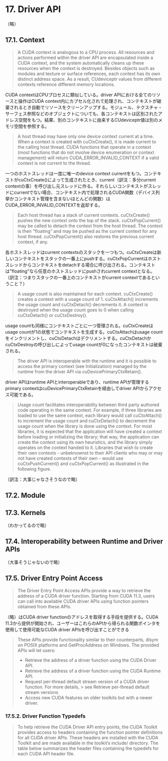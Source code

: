 # 17. Driver API

（略）

## 17.1. Context

> A CUDA context is analogous to a CPU process. All resources and actions performed within the driver API are encapsulated inside a CUDA context, and the system automatically cleans up these resources when the context is destroyed. Besides objects such as modules and texture or surface references, each context has its own distinct address space. As a result, CUdeviceptr values from different contexts reference different memory locations.

CUDA contextはCPUプロセスに類似している。driver APIにおける全てのリソースと操作はCUDA context内にカプセル化されて処理され、コンテキストが破棄されるとき自動でリソースをクリーンアップする。モジュール、テクスチャ・サーフェス参照などのオブジェクトについても、各コンテキストは区別されたアドレス空間をもつ。結果、別のコンテキストに由来するCUdeviceptr値は別のメモリ空間を参照する。

> A host thread may have only one device context current at a time. When a context is created with cuCtxCreate(), it is made current to the calling host thread. CUDA functions that operate in a context (most functions that do not involve device enumeration or context management) will return CUDA_ERROR_INVALID_CONTEXT if a valid context is not current to the thread.

一つのホストスレッドは一度に唯一のdevice context currentをもつ。コンテキストがcuCtxCreate()によって生成されたとき、current（訳注：多分current contextの事）を呼び出し元スレッドに作る。それらしいコンテキストがスレッドにcurrentでない場合、コンテキスト内で処理されるCUDA関数（デバイス列挙かコンテキスト管理を含まないほとんどの関数）はCUDA_ERROR_INVALID_CONTEXTを返却する。

> Each host thread has a stack of current contexts. cuCtxCreate() pushes the new context onto the top of the stack. cuCtxPopCurrent() may be called to detach the context from the host thread. The context is then “floating” and may be pushed as the current context for any host thread. cuCtxPopCurrent() also restores the previous current context, if any.

各ホストスレッドはcurrent contextsのスタックを一つもつ。cuCtxCreateは新しいコンテキストをスタックの一番上にpushする。cuCtxPopCurrentはホストスレッドからコンテキストをdetachする場合に呼び出される。コンテキストは"floating"なら任意のホストスレッドにpushされcurrent contextとなる。
（訳注：つまりスタックの一番上のコンテキストがcurrent contextであるということ？）

> A usage count is also maintained for each context. cuCtxCreate() creates a context with a usage count of 1. cuCtxAttach() increments the usage count and cuCtxDetach() decrements it. A context is destroyed when the usage count goes to 0 when calling cuCtxDetach() or cuCtxDestroy().

usage countも同様にコンテキストごとに一つ管理される。cuCtxCreateはusage countが1の状態でコンテキストを生成する。cuCtxAttachはusage countをインクリメントし、cuCtxDetachはデクリメントする。cuCtxDetachかcuCtxDestroyの呼び出しによってusage countが0になったコンテキストは破棄される。

> The driver API is interoperable with the runtime and it is possible to access the primary context (see Initialization) managed by the runtime from the driver API via cuDevicePrimaryCtxRetain().

driver APIはruntime APIとinteroperableであり、runtime APIが管理するprimary contextはcuDevicePrimaryCtxRetainを経由してdriver APIからアクセス可能である。

> Usage count facilitates interoperability between third party authored code operating in the same context. For example, if three libraries are loaded to use the same context, each library would call cuCtxAttach() to increment the usage count and cuCtxDetach() to decrement the usage count when the library is done using the context. For most libraries, it is expected that the application will have created a context before loading or initializing the library; that way, the application can create the context using its own heuristics, and the library simply operates on the context handed to it. Libraries that wish to create their own contexts - unbeknownst to their API clients who may or may not have created contexts of their own - would use cuCtxPushCurrent() and cuCtxPopCurrent() as illustrated in the following figure.

（訳注：大事じゃなさそうなので略）

## 17.2. Module

## 17.3. Kernels

（わかってるので略）

## 17.4. Interoperability between Runtime and Driver APIs

（大事そうじゃないので略）

## 17.5. Driver Entry Point Access

> The Driver Entry Point Access APIs provide a way to retrieve the address of a CUDA driver function. Starting from CUDA 11.3, users can call into available CUDA driver APIs using function pointers obtained from these APIs.

（略）はCUDA driver functionのアドレスを取得する手段を提供する。CUDA 11.3から提供が開始され、ユーザーはこれらのAPIから得られる関数ポインタを使用して使用可能なCUDA driver APIsを呼び出すことができる

> These APIs provide functionality similar to their counterparts, dlsym on POSIX platforms and GetProcAddress on Windows. The provided APIs will let users:
>
> + Retrieve the address of a driver function using the CUDA Driver API.
> + Retrieve the address of a driver function using the CUDA Runtime API.
> + Request per-thread default stream version of a CUDA driver function. For more details, > see Retrieve per-thread default stream versions
> + Access new CUDA features on older toolkits but with a newer driver.

### 17.5.2. Driver Function Typedefs

> To help retrieve the CUDA Driver API entry points, the CUDA Toolkit provides access to headers containing the function pointer definitions for all CUDA driver APIs. These headers are installed with the CUDA Toolkit and are made available in the toolkit’s include/ directory. The table below summarizes the header files containing the typedefs for each CUDA API header file.
